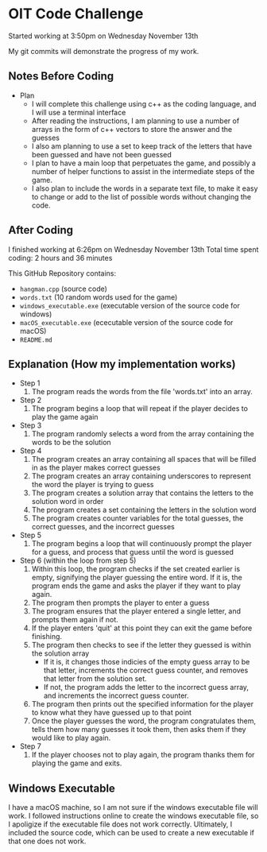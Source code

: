 # OIT Code Challenge

Started working at 3:50pm on Wednesday November 13th

My git commits will demonstrate the progress of my work.

## Notes Before Coding
- Plan
    - I will complete this challenge using c++ as the coding language, and I will use a terminal interface
    - After reading the instructions, I am planning to use a number of arrays in the form of c++ vectors to store the answer and the guesses
    - I also am planning to use a set to keep track of the letters that have been guessed and have not been guessed
    - I plan to have a main loop that perpetuates the game, and possibly a number of helper functions to assist in the intermediate steps of the game.
    - I also plan to include the words in a separate text file, to make it easy to change or add to the list of possible words without changing the code. 

## After Coding

I finished working at 6:26pm on Wednesday November 13th
Total time spent coding: 2 hours and 36 minutes

This GitHub Repository contains:
- `hangman.cpp` (source code)
- `words.txt` (10 random words used for the game)
- `windows_executable.exe` (executable version of the source code for windows)
- `macOS_executable.exe` (ececutable version of the source code for macOS)
- `README.md`

## Explanation (How my implementation works)
- Step 1
    1. The program reads the words from the file 'words.txt' into an array.
- Step 2
    1. The program begins a loop that will repeat if the player decides to play the game again
- Step 3
    1. The program randomly selects a word from the array containing the words to be the solution
- Step 4
    1. The program creates an array containing all spaces that will be filled in as the player makes correct guesses
    2. The program creates an array containing underscores to represent the word the player is trying to guess
    3. The program creates a solution array that contains the letters to the solution word in order
    4. The program creates a set containing the letters in the solution word
    5. The program creates counter variables for the total guesses, the correct guesses, and the incorrect guesses
- Step 5
    1. The program begins a loop that will continuously prompt the player for a guess, and process that guess until the word is guessed
- Step 6 (within the loop from step 5)
    1.  Within this loop, the program checks if the set created earlier is empty, signifying the player guessing the entire word. If it is, the program ends the game and asks the player if they want to play again.
    2. The program then prompts the player to enter a guess
    3. The program ensures that the player entered a single letter, and prompts them again if not.
    4. If the player enters 'quit' at this point they can exit the game before finishing.
    5. The program then checks to see if the letter they guessed is within the solution array
        - If it is, it changes those indicies of the empty guess array to be that letter, increments the correct guess counter, and removes that letter from the solution set.
        - If not, the program adds the letter to the incorrect guess array, and increments the incorrect guess counter.
    7. The program then prints out the specified information for the player to know what they have guessed up to that point
    8. Once the player guesses the word, the program congratulates them, tells them how many guesses it took them, then asks them if they would like to play again.
- Step 7
    1. If the player chooses not to play again, the program thanks them for playing the game and exits.

## Windows Executable
I have a macOS machine, so I am not sure if the windows executable file will work. I followed instructions online to create the windows executable file, so I apoligize if the executable file does not work correctly. Ultimately, I included the source code, which can be used to create a new executable if that one does not work.
